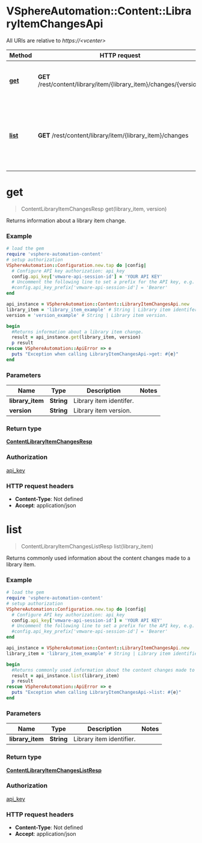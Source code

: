 # VSphereAutomation::Content::LibraryItemChangesApi

All URIs are relative to *https://&lt;vcenter&gt;*

Method | HTTP request | Description
------------- | ------------- | -------------
[**get**](LibraryItemChangesApi.md#get) | **GET** /rest/content/library/item/{library_item}/changes/{version} | Returns information about a library item change.
[**list**](LibraryItemChangesApi.md#list) | **GET** /rest/content/library/item/{library_item}/changes | Returns commonly used information about the content changes made to a library item.


# **get**
> ContentLibraryItemChangesResp get(library_item, version)

Returns information about a library item change.

### Example
```ruby
# load the gem
require 'vsphere-automation-content'
# setup authorization
VSphereAutomation::Configuration.new.tap do |config|
  # Configure API key authorization: api_key
  config.api_key['vmware-api-session-id'] = 'YOUR API KEY'
  # Uncomment the following line to set a prefix for the API key, e.g. 'Bearer' (defaults to nil)
  #config.api_key_prefix['vmware-api-session-id'] = 'Bearer'
end

api_instance = VSphereAutomation::Content::LibraryItemChangesApi.new
library_item = 'library_item_example' # String | Library item identifer.
version = 'version_example' # String | Library item version.

begin
  #Returns information about a library item change.
  result = api_instance.get(library_item, version)
  p result
rescue VSphereAutomation::ApiError => e
  puts "Exception when calling LibraryItemChangesApi->get: #{e}"
end
```

### Parameters

Name | Type | Description  | Notes
------------- | ------------- | ------------- | -------------
 **library_item** | **String**| Library item identifer. | 
 **version** | **String**| Library item version. | 

### Return type

[**ContentLibraryItemChangesResp**](ContentLibraryItemChangesResp.md)

### Authorization

[api_key](../README.md#api_key)

### HTTP request headers

 - **Content-Type**: Not defined
 - **Accept**: application/json



# **list**
> ContentLibraryItemChangesListResp list(library_item)

Returns commonly used information about the content changes made to a library item.

### Example
```ruby
# load the gem
require 'vsphere-automation-content'
# setup authorization
VSphereAutomation::Configuration.new.tap do |config|
  # Configure API key authorization: api_key
  config.api_key['vmware-api-session-id'] = 'YOUR API KEY'
  # Uncomment the following line to set a prefix for the API key, e.g. 'Bearer' (defaults to nil)
  #config.api_key_prefix['vmware-api-session-id'] = 'Bearer'
end

api_instance = VSphereAutomation::Content::LibraryItemChangesApi.new
library_item = 'library_item_example' # String | Library item identifier.

begin
  #Returns commonly used information about the content changes made to a library item.
  result = api_instance.list(library_item)
  p result
rescue VSphereAutomation::ApiError => e
  puts "Exception when calling LibraryItemChangesApi->list: #{e}"
end
```

### Parameters

Name | Type | Description  | Notes
------------- | ------------- | ------------- | -------------
 **library_item** | **String**| Library item identifier. | 

### Return type

[**ContentLibraryItemChangesListResp**](ContentLibraryItemChangesListResp.md)

### Authorization

[api_key](../README.md#api_key)

### HTTP request headers

 - **Content-Type**: Not defined
 - **Accept**: application/json



